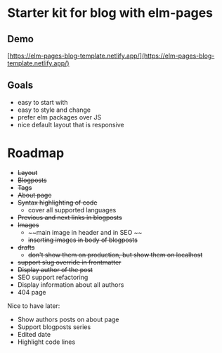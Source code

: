 # Starter kit for blog with elm-pages

## Demo

[https://elm-pages-blog-template.netlify.app/](https://elm-pages-blog-template.netlify.app/)

## Goals

- easy to start with
- easy to style and change
- prefer elm packages over JS
- nice default layout that is responsive

# Roadmap

- ~~Layout~~ 
- ~~Blogposts~~ 
- ~~Tags~~
- ~~About page~~ 
- ~~Syntax highlighting of code~~ 
  - cover all supported languages
- ~~Previous and next links in blogposts~~ 
- ~~Images~~
  - ~~main image in header and in SEO ~~
  - ~~inserting images in body of blogposts~~
- ~~drafts~~
  - ~~don't show them on production, but show them on localhost~~
- ~~support slug override in frontmatter~~
- ~~Display author of the post~~
- SEO support refactoring
- Display information about all authors
- 404 page

Nice to have later:

- Show authors posts on about page
- Support blogposts series
- Edited date
- Highlight code lines 
